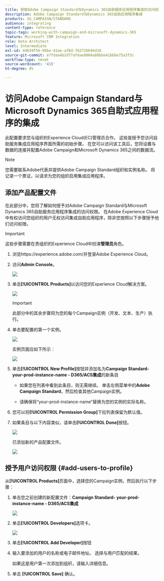 ```yaml
---
title: 获取Adobe Campaign Standard与Dynamics 365自助服务应用程序集成的访问权限
description: Adobe Campaign Standard与Dynamics 365自助应用程序集成
products: SG_CAMPAIGN/STANDARD
audience: integrating
content-type: reference
topic-tags: working-with-campaign-and-microsoft-dynamics-365
feature: Microsoft CRM Integration
role: Data Architect
level: Intermediate
exl-id: 44b59f56-99be-41ae-af8d-76272bb94d18
source-git-commit: e7fdaa4b1d77afdae8004a88bbe41bbbe75a3f3c
workflow-type: tm+mt
source-wordcount: '415'
ht-degree: 0%

---
```


# 访问Adobe Campaign Standard与Microsoft Dynamics 365自助式应用程序的集成

此配置要求您与组织的Experience Cloud(EC)管理员合作。 这些是授予您访问自助服务集成应用程序界面所需的初始步骤。 在您可以访问该工具后，您将设置与数据的连接并配置Adobe Campaign和Microsoft Dynamics 365之间的数据流。

>[!NOTE]
>
>您需要联系Adobe代表并提供Adobe Campaign Standard组织和实例名称。 将记录一个票证，以请求为您的组织启用集成应用程序。

## 添加产品配置文件

在此部分中，您将了解如何授予对Adobe Campaign Standard与Microsoft Dynamics 365自助服务应用程序集成的访问权限。 在Adobe Experience Cloud中有权访问您组织的用户无权访问集成自助应用程序，除非您按照以下步骤授予他们访问权限。

>[!IMPORTANT]
>
> 这些步骤需要在贵组织的Experience Cloud中扮演&#x200B;**管理员**&#x200B;角色。
>

1. 浏览https://experience.adobe.com/并登录Adobe Experience Cloud。
1. 访问&#x200B;**Admin Console**。

   ![](assets/do-not-localize/d365-to-acs-access-3.png)

1. 单击&#x200B;**[!UICONTROL Products]**&#x200B;以访问您的Experience Cloud解决方案。

   ![](assets/do-not-localize/d365-to-acs-access-6.png)


   >[!IMPORTANT]
   >
   >此部分中的其余步骤将为您的每个Campaign实例（开发、文本、生产）执行。
   >

1. 单击要配置的第一个实例。

   ![](assets/do-not-localize/d365-to-acs-access-6.png)

   实例页面应如下所示：

   ![](assets/do-not-localize/d365-to-acs-access-8.png)

1. 单击&#x200B;**[!UICONTROL New Profile]**&#x200B;按钮并添加名为&#x200B;**Campaign Standard- your-prod-instance-name - D365/ACS集成**&#x200B;的新条目

   * 如果您在列表中看到此条目，则无需继续。 单击左侧菜单中的&#x200B;**Adobe Campaign Standard**，然后检查其他Campaign实例。

   * 请确保将“your-prod-instance-name”替换为您的实例的实际名称。

1. 您可以将&#x200B;**[!UICONTROL Permission Group]**&#x200B;下拉列表保留为默认值。

1. 如果条目与以下内容类似，请单击&#x200B;**[!UICONTROL Done]**&#x200B;按钮。

   ![](assets/do-not-localize/d365-to-acs-access-14.png)

   已添加新的产品配置文件。

   ![](assets/do-not-localize/d365-to-acs-access-15.png)

## 授予用户访问权限 {#add-users-to-profile}

从&#x200B;**[!UICONTROL Products]**&#x200B;页面中，选择您的Campaign实例，然后执行以下步骤：

1. 单击您之前创建的新配置文件：**Campaign Standard- your-prod-instance-name - D365/ACS集成**

   ![](assets/do-not-localize/d365-to-acs-access-15.png)

1. 单击&#x200B;**[!UICONTROL Developers]**&#x200B;选项卡。

   ![](assets/do-not-localize/d365-to-acs-access-18.png)

1. 单击&#x200B;**[!UICONTROL Add Developer]**&#x200B;按钮

1. 输入要添加的用户的名称或电子邮件地址。  选择与用户匹配的结果。

   如果这是用户第一次添加到组织，请输入详细信息。

1. 单击 **[!UICONTROL Save]** 确认。
